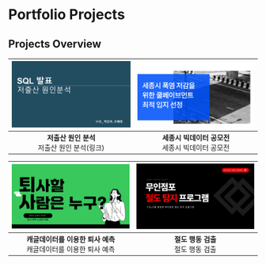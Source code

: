 # Portfolio Projects

## Projects Overview

| ![SQL_표지](SQL_표지.png) | ![Project 2 Thumbnail](공모전_표지.png) |
|:---------------------------------------:|:---------------------------------------:|
| **저출산 원인 분석**<br>저출산 원인 분석(링크) | **세종시 빅데이터 공모전**<br>세종시 빅데이터 공모전 |

| ![Project 3 Thumbnail](퇴사예측_표지.png) | ![Project 4 Thumbnail](절도탐지_표지.png) |
|:---------------------------------------:|:---------------------------------------:|
| **캐글데이터를 이용한 퇴사 예측**<br>캐글데이터를 이용한 퇴사 예측 | **절도 행동 검출**<br>절도 행동 검출 |
